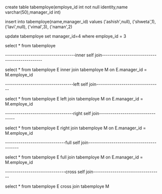 create table tabemploye(employe_id int not null identity,name varchar(50),manager_id int)

insert into tabemploye(name,manager_id)  values 
('ashish',null),
('shweta',1),
('lavi',null),
('vimal',3),
('naman',2)

update tabemploye set manager_id=4 where employe_id = 3

select * from tabemploye

------------------------------------inner self join-----------------------------------------------

select * from tabemploye E inner join tabemploye M on E.manager_id = M.employe_id



-----------------------------------left self join---------------------------------

select * from tabemploye E left join tabemploye M on E.manager_id = M.employe_id



-----------------------------------right self join----------------------------------


select * from tabemploye E right join tabemploye M on E.manager_id = M.employe_id



-------------------------------full self join------------------------------------------


select * from tabemploye E full join tabemploye M on E.manager_id = M.employe_id



-------------------------------cross self join-----------------------------------


select * from tabemploye E cross join tabemploye M 
